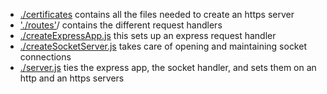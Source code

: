 - [./certificates](./certificates) contains all the files needed to create an https server
- ['./routes'](./routes)/ contains the different request handlers
- [./createExpressApp.js](./createExpressApp.js) this sets up an express request handler
- [./createSocketServer.js](./createSocketServer.js) takes care of opening and maintaining socket connections
- [./server.js](./server.js) ties the express app, the socket handler, and sets them on an http and an https servers 